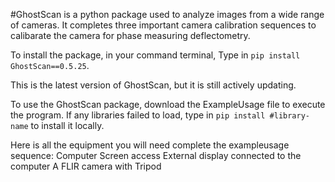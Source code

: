 #GhostScan is a python package used to analyze images from a wide range of cameras. It completes three important camera calibration sequences to calibarate the camera for phase measuring deflectometry.

To install the package, in your command terminal,
Type in ```pip install GhostScan==0.5.25```. 

This is the latest version of GhostScan, but it is still actively updating.

To use the GhostScan package, download the ExampleUsage file to execute the program.
If any libraries failed to load, type in 
```pip install #library-name``` to install it locally.

Here is all the equipment you will need complete the exampleusage sequence:
Computer Screen access
External display connected to the computer
A FLIR camera with Tripod
